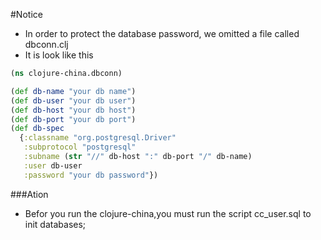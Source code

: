 #Notice

- In order to protect the database password, we omitted a file called dbconn.clj
- It is look like this

```clojure
(ns clojure-china.dbconn)

(def db-name "your db name")
(def db-user "your db user")
(def db-host "your db host")
(def db-port "your db port")
(def db-spec
  {:classname "org.postgresql.Driver"
   :subprotocol "postgresql"
   :subname (str "//" db-host ":" db-port "/" db-name)
   :user db-user
   :password "your db password"})
```

###Ation

- Befor you run the clojure-china,you must run the script cc_user.sql to init databases; 


